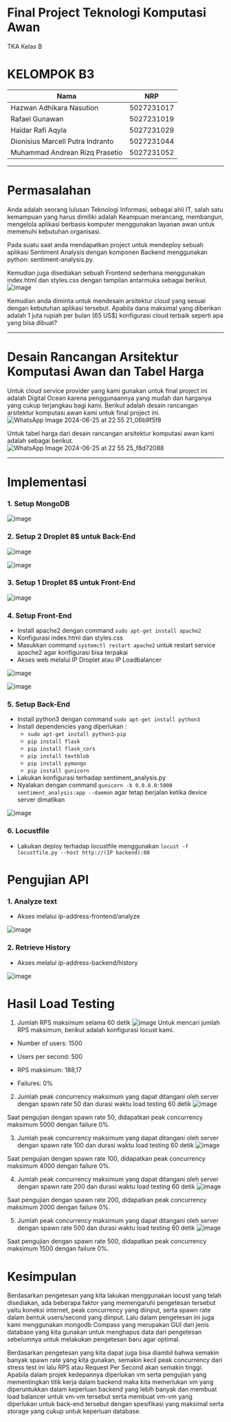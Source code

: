 # Final Project Teknologi Komputasi Awan
TKA Kelas B
# KELOMPOK B3 #
| Nama      | NRP         |
  |-----------|-------------|
  | Hazwan Adhikara Nasution | 5027231017   |
  | Rafael Gunawan | 5027231019  |  
  | Haidar Rafi Aqyla  | 5027231029  |
  | Dionisius Marcell Putra Indranto  | 5027231044  |
  | Muhammad Andrean Rizq Prasetio  | 5027231052  |

---
# Permasalahan #
Anda adalah seorang lulusan Teknologi Informasi, sebagai ahli IT, salah satu kemampuan yang harus dimiliki adalah Keampuan merancang, membangun, mengelola aplikasi berbasis komputer menggunakan layanan awan untuk memenuhi kebutuhan organisasi.

Pada suatu saat anda mendapatkan project untuk mendeploy sebuah aplikasi Sentiment Analysis dengan komponen Backend menggunakan python: sentiment-analysis.py.

Kemudian juga disediakan sebuah Frontend sederhana menggunakan index.html dan styles.css dengan tampilan antarmuka sebagai berikut.
![image](https://github.com/haidarRA/fp-tka/assets/149871906/eaad3cf1-0214-492a-b506-6882d98b5e53)

Kemudian anda diminta untuk mendesain arsitektur cloud yang sesuai dengan kebutuhan aplikasi tersebut. Apabila dana maksimal yang diberikan adalah 1 juta rupiah per bulan (65 US$) konfigurasi cloud terbaik seperti apa yang bisa dibuat?

---
# Desain Rancangan Arsitektur Komputasi Awan dan Tabel Harga #
Untuk cloud service provider yang kami gunakan untuk final project ini adalah Digital Ocean karena penggunaannya yang mudah dan harganya yang cukup terjangkau bagi kami.
Berikut adalah desain rancangan arsitektur komputasi awan kami untuk final project ini.
![WhatsApp Image 2024-06-25 at 22 55 21_06b9f5f8](https://github.com/v0rein/fp-tka/assets/143814923/c70fc200-9a0e-47f8-a206-59e63029af2e)

Untuk tabel harga dari desain rancangan arsitektur komputasi awan kami adalah sebagai berikut.
![WhatsApp Image 2024-06-25 at 22 55 25_f8d72088](https://github.com/v0rein/fp-tka/assets/143814923/da3e2c84-644c-4bf0-ac88-f524e88d4bab)

---
# Implementasi
### 1. Setup MongoDB
![image](https://github.com/haidarRA/fp-tka/assets/143814923/a3227ec5-13c0-41a4-859c-bddfe06cd3ff)

### 2. Setup 2 Droplet 8$ untuk Back-End
![image](https://github.com/v0rein/fp-tka/assets/143814923/bf75806d-f4ba-48d1-b360-4084ceb11622)

![image](https://github.com/v0rein/fp-tka/assets/143814923/379990eb-747a-43c8-a2ac-39adec756cb7)

### 3. Setup 1 Droplet 8$ untuk Front-End
![image](https://github.com/v0rein/fp-tka/assets/143814923/23e35837-6a4b-4465-974e-a12854ea0b81)

### 4. Setup Front-End
- Install apache2 dengan command `sudo apt-get install apache2`
- Konfigurasi index.html dan styles.css
- Masukkan command `systemctl restart apache2` untuk restart service apache2 agar konfigurasi bisa terpakai
- Akses web melalui IP Droplet atau IP Loadbalancer

![image](https://github.com/haidarRA/fp-tka/assets/143814923/3cd33dbb-4499-438b-8543-7244f6fe1f72)

![image](https://github.com/v0rein/fp-tka/assets/143814923/731324d4-027e-4733-bb5a-7d0b5d5888aa)

### 5. Setup Back-End
- Install python3 dengan command `sudo apt-get install python3`
- Install dependencies yang diperlukan :
  - `sudo apt-get install python3-pip`
  - `pip install flask`
  - `pip install flask_cors`
  - `pip install textblob`
  - `pip install pymongo`
  - `pip install gunicorn`
- Lakukan konfigurasi terhadap sentiment_analysis.py
- Nyalakan dengan command `gunicorn -b 0.0.0.0:5000 sentiment_analysis:app --daemon` agar tetap berjalan ketika device server dimatikan

![image](https://github.com/v0rein/fp-tka/assets/143814923/0f675575-e283-4fc0-82ae-f6185d95401c)

### 6. Locustfile
- Lakukan deploy terhadap locustfile menggunakan `locust -f locustfile.py --host http://(IP backend):80`

# Pengujian API

### 1. Analyze text
- Akses melalui ip-address-frontend/analyze

![image](https://github.com/haidarRA/fp-tka/assets/143814923/711f59ab-c788-4568-9431-cd42f25b3622)

### 2. Retrieve History
- Akses melalui ip-address-backend/history

![image](https://github.com/haidarRA/fp-tka/assets/143814923/3249bb87-a5e8-44fc-9798-334e31b184f5)

# Hasil Load Testing
1. Jumlah RPS maksimum selama 60 detik
![image](https://github.com/v0rein/fp-tka/assets/143814923/4ea5da57-d61c-4976-ad88-41833770eb12)
Untuk mencari jumlah RPS maksimum, berikut adalah konfigurasi locust kami.

* Number of users: 1500

* Users per second: 500

* RPS maksimum: 188,17

* Failures: 0%

2. Jumlah peak concurrency maksimum yang dapat ditangani oleh server dengan spawn rate 50 dan durasi waktu load testing 60 detik
![image](https://github.com/v0rein/fp-tka/assets/143814923/20663ddf-5df3-4745-8417-55232ffd5c8b)

Saat pengujian dengan spawn rate 50, didapatkan peak concurrency maksimum 5000 dengan failure 0%.

3. Jumlah peak concurrency maksimum yang dapat ditangani oleh server dengan spawn rate 100 dan durasi waktu load testing 60 detik
![image](https://github.com/v0rein/fp-tka/assets/143814923/75d6a565-0c04-4274-b3f4-efc2d8cc8975)

Saat pengujian dengan spawn rate 100, didapatkan peak concurrency maksimum 4000 dengan failure 0%.

4. Jumlah peak concurrency maksimum yang dapat ditangani oleh server dengan spawn rate 200 dan durasi waktu load testing 60 detik
![image](https://github.com/v0rein/fp-tka/assets/143814923/2b953e8e-9c92-4dd2-a15f-af23eaff666f)

Saat pengujian dengan spawn rate 200, didapatkan peak concurrency maksimum 2000 dengan failure 0%.

5. Jumlah peak concurrency maksimum yang dapat ditangani oleh server dengan spawn rate 500 dan durasi waktu load testing 60 detik
![image](https://github.com/v0rein/fp-tka/assets/143814923/4ea5da57-d61c-4976-ad88-41833770eb12)

Saat pengujian dengan spawn rate 500, didapatkan peak concurrency maksimum 1500 dengan failure 0%.
# Kesimpulan
Berdasarkan pengetesan yang kita lakukan menggunakan locust yang telah disediakan, ada beberapa faktor yang memengaruhi pengetesan tersebut yaitu koneksi internet, peak concurrency yang diinput, serta spawn rate dalam bentuk users/second yang diinput. Lalu dalam pengetesan ini juga kami menggunakan mongodb Compass yang merupakan GUI dari jenis database yang kita gunakan untuk menghapus data dari pengetesan sebelumnya untuk melakukan pengetesan baru agar optimal.

Berdasarkan pengetesan yang kita dapat juga bisa diambil bahwa semakin banyak spawn rate yang kita gunakan, semakin kecil peak concurrency dari stress test ini lalu RPS atau Request Per Second akan semakin tinggi.
Apabila dalam projek kedepannya diperlukan vm serta pengujian yang mementingkan titik kerja dalam backend maka kita memerlukan vm yang diperuntukkan dalam keperluan backend yang lebih banyak dan membuat load balancer untuk vm-vm tersebut serta membuat vm-vm yang diperlukan untuk back-end tersebut dengan spesifikasi yang maksimal serta storage yang cukup untuk keperluan database.
